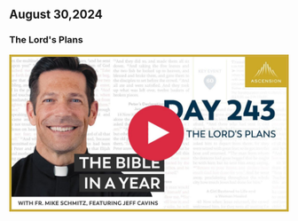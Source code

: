 ## August 30,2024

### The Lord's Plans

[![The Lord's Plans](https://raw.githubusercontent.com/linusjf/BIAY/main/August/jpgs/Day243.jpg)](https://youtu.be/VQfD3oPeRX4 "The Lord's Plans")
